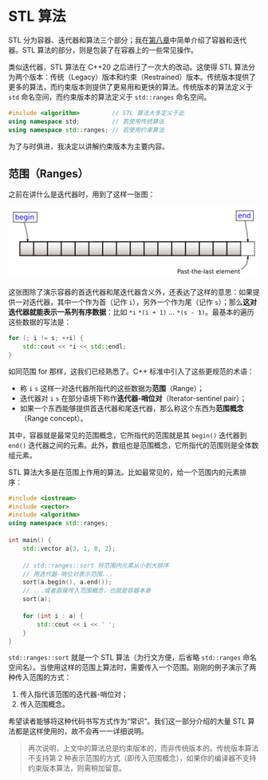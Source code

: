 # STL 算法

STL 分为容器、迭代器和算法三个部分；我在[第八章](/ch08/stl_containers/)中简单介绍了容器和迭代器。STL 算法的部分，则是包装了在容器上的一些常见操作。

类似迭代器，STL 算法在 C++20 之后进行了一次大的改动。这使得 STL 算法分为两个版本：传统（Legacy）版本和约束（Restrained）版本。传统版本提供了更多的算法，而约束版本则提供了更易用和更快的算法。传统版本的算法定义于 `std` 命名空间，而约束版本的算法定义于 `std::ranges` 命名空间。

```cpp
#include <algorithm>         // STL 算法大多定义于此
using namespace std;         // 若使用传统算法
using namespace std::ranges; // 若使用约束算法
```

为了与时俱进，我决定以讲解约束版本为主要内容。

## 范围（Ranges）

之前在讲什么是迭代器时，用到了这样一张图：

<img src="/assets/range-begin-end.svg" alt="begin and end iterator">

这张图除了演示容器的首迭代器和尾迭代器含义外，还表达了这样的意思：如果提供一对迭代器，其中一个作为首（记作 `i`），另外一个作为尾（记作 `s`）；那么**这对迭代器就能表示一系列有序数据**：比如 `*i` `*(i + 1)` ... `*(s - 1)`。最基本的遍历这些数据的写法是：

```cpp
for (; i != s; ++i) {
    std::cout << *i << std::endl;
}
```

如同范围 for 那样，这我们已经熟悉了。C++ 标准中引入了这些更规范的术语：
- 称 `i` `s` 这样一对迭代器所指代的这些数据为**范围**（Range）；
- 迭代器对 `i` `s` 在部分语境下称作**迭代器-哨位对**（Iterator-sentinel pair）；
- 如果一个东西能够提供首迭代器和尾迭代器，那么称这个东西为**范围概念**（Range concept）。

其中，容器就是最常见的范围概念，它所指代的范围就是其 `begin()` 迭代器到 `end()` 迭代器之间的元素。此外，数组也是范围概念，它所指代的范围则是全体数组元素。

STL 算法大多是在范围上作用的算法。比如最常见的，给一个范围内的元素排序：

```cpp codemo(show)
#include <iostream>
#include <vector>
#include <algorithm>
using namespace std::ranges;

int main() {
    std::vector a{3, 1, 0, 2};

    // std::ranges::sort 将范围内元素从小到大排序
    // 用迭代器-哨位对表示范围...
    sort(a.begin(), a.end());
    // ...或者直接传入范围概念，也就是容器本身
    sort(a);

    for (int i : a) {
        std::cout << i << ' ';
    }
}
```

`std::ranges::sort` 就是一个 STL 算法（为行文方便，后省略 `std::ranges` 命名空间名）。当使用这样的范围上算法时，需要传入一个范围。刚刚的例子演示了两种传入范围的方式：
1. 传入指代该范围的迭代器-哨位对；
2. 传入范围概念。

希望读者能够将这种代码书写方式作为“常识”。我们这一部分介绍的大量 STL 算法都是这样使用的，故不会再一一详细说明。

> 再次说明，上文中的算法总是约束版本的，而非传统版本的。传统版本算法不支持第 2 种表示范围的方式（即传入范围概念），如果你的编译器不支持约束版本算法，则需稍加留意。
